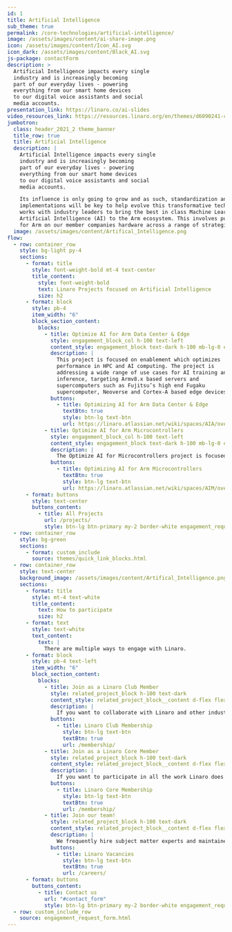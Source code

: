 ```yaml
---
id: 1
title: Artificial Intelligence
sub_theme: true
permalink: /core-technologies/artificial-intelligence/
image: /assets/images/content/ai-share-image.png
icon: /assets/images/content/Icon_AI.svg
icon_dark: /assets/images/content/Black_AI.svg
js-package: contactForm
description: >
  Artificial Intelligence impacts every single
  industry and is increasingly becoming
  part of our everyday lives - powering
  everything from our smart home devices
  to our digital voice assistants and social
  media accounts.
presentation_link: https://linaro.co/ai-slides
video_resources_link: https://resources.linaro.org/en/themes/d6090241-cd9d-4534-bd53-ce29c2814671
jumbotron:
  class: header_2021_2 theme_banner
  title_row: true
  title: Artificial Intelligence
  description: |
    Artificial Intelligence impacts every single
    industry and is increasingly becoming
    part of our everyday lives - powering
    everything from our smart home devices
    to our digital voice assistants and social
    media accounts.

    Its influence is only going to grow and as such, standardization and open reference
    implementations will be key to help evolve this transformative technology on Arm. Linaro
    works with industry leaders to bring the best in class Machine Learning Inferencing and
    Artificial Intelligence (AI) to the Arm ecosystem. This involves pushing experiences optimized
    for Arm on our member companies hardware across a range of strategic AI projects.
  image: /assets/images/content/Artifical_Intelligence.png
flow:
  - row: container_row
    style: bg-light py-4
    sections:
      - format: title
        style: font-weight-bold mt-4 text-center
        title_content:
          style: font-weight-bold
          text: Linaro Projects focused on Artificial Intelligence
          size: h2
      - format: block
        style: pb-4
        item_width: "6"
        block_section_content:
          blocks:
            - title: Optimize AI for Arm Data Center & Edge
              style: engagement_block_col h-100 text-left
              content_style: engagement_block text-dark h-100 mb-lg-0 engagement_block_content d-flex flex-column justify-content-around align-items-baseline
              description: |
                This project is focused on enablement which optimizes
                performance in HPC and AI computing. The project is
                addressing a wide range of use cases for AI training and
                inference, targeting Armv8.x based servers and
                supercomputers such as Fujitsu’s high end Fugaku
                supercomputer, Neoverse and Cortex-A based edge devices.
              buttons:
                - title: Optimizing AI for Arm Data Center & Edge
                  textBtn: true
                  style: btn-lg text-btn
                  url: https://linaro.atlassian.net/wiki/spaces/AIA/overview
            - title: Optimize AI for Arm Microcontrollers
              style: engagement_block_col h-100 text-left
              content_style: engagement_block text-dark h-100 mb-lg-0 engagement_block_content d-flex flex-column justify-content-around align-items-baseline
              description: |
                The Optimize AI for Microcontrollers project is focused on the strategic AI libraries microTVM and Tensorflow Lite Micro. The aim of this project is to enable inference workloads on Arm microcontrollers while optimizing the AI compiler experience for deeply embedded environments.
              buttons:
                - title: Optimizing AI for Arm Microcontrollers
                  textBtn: true
                  style: btn-lg text-btn
                  url: https://linaro.atlassian.net/wiki/spaces/AIM/overview
      - format: buttons
        style: text-center
        buttons_content:
          - title: All Projects
            url: /projects/
            style: btn-lg btn-primary my-2 border-white engagement_request_contact_btn
  - row: container_row
    style: bg-green
    sections:
      - format: custom_include
        source: themes/quick_link_blocks.html
  - row: container_row
    style: text-center
    background_image: /assets/images/content/Artifical_Intelligence.png
    sections:
      - format: title
        style: mt-4 text-white
        title_content:
          text: How to participate
          size: h2
      - format: text
        style: text-white
        text_content:
          text: |
            There are multiple ways to engage with Linaro.
      - format: block
        style: pb-4 text-left
        item_width: "6"
        block_section_content:
          blocks:
            - title: Join as a Linaro Club Member
              style: related_project_block h-100 text-dark
              content_style: related_project_block__content d-flex flex-column justify-content-between align-items-start
              description: |
                If you want to collaborate with Linaro and other industry leaders on all verticals in the Arm Ecosystem, club membership is the right option for you.
              buttons:
                - title: Linaro Club Membership
                  style: btn-lg text-btn
                  textBtn: true
                  url: /membership/
            - title: Join as a Linaro Core Member
              style: related_project_block h-100 text-dark
              content_style: related_project_block__content d-flex flex-column justify-content-between align-items-start
              description: |
                If you want to participate in all the work Linaro does as well as have access to your own dedicated engineering team, then core membership is the right option for you.
              buttons:
                - title: Linaro Core Membership
                  style: btn-lg text-btn
                  textBtn: true
                  url: /membership/
            - title: Join our team!
              style: related_project_block h-100 text-dark
              content_style: related_project_block__content d-flex flex-column justify-content-between align-items-start
              description: |
                We frequently hire subject matter experts and maintainers - if you're interested in becoming part of our team, go to the Linaro careers page to find out more.
              buttons:
                - title: Linaro Vacancies
                  style: btn-lg text-btn
                  textBtn: true
                  url: /careers/
      - format: buttons
        buttons_content:
          - title: Contact us
            url: "#contact_form"
            style: btn-lg btn-primary my-2 border-white engagement_request_contact_btn
  - row: custom_include_row
    source: engagement_request_form.html
---
```

